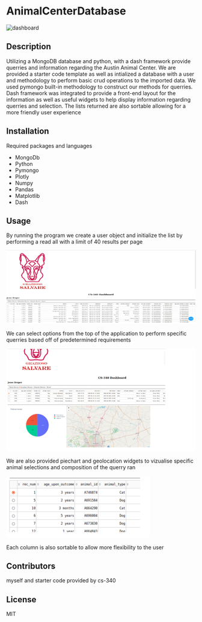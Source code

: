 # AnimalCenterDatabase
<img width="302" alt="dashboard" src="https://github.com/Konado22/AnimalCenterDatabase/assets/87197883/c2dce6ce-044b-4e7b-a646-e4b10fa6d395">

## Description

Utilizing a MongoDB database and python, with a dash framework provide querries and information regarding the Austin Animal Center. We are provided a starter code template as well as intialized a database with a user and methodology to perform basic crud operations to the imported data. We used pymongo built-in methodology to construct our methods for querries. Dash framework was integrated to provide a front-end layout for the information as well as useful widgets to help display information regarding querries and selection. The lists returned are also sortable allowing for a more friendly user experience

## Installation

Required packages and languages
* MongoDb
* Python
* Pymongo
* Plotly
* Numpy
* Pandas
* Matplotlib
* Dash

## Usage

By running the program we create a user object and initialize the list by performing a read all with a limit of 40 results per page

![](dashboard.png)

We can select options from the top of the application to perform specific querries based off of predetermined requirements

![](charts.png)

We are also provided piechart and geolocation widgets to vizualise specific animal selections and composition of the querry ran

![](sort.png)

Each column is also sortable to allow more flexibility to the user

## Contributors
myself and starter code provided by cs-340

## License 
MIT
